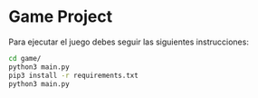 # Game Project

Para ejecutar el juego debes seguir las siguientes instrucciones:

```sh
cd game/
python3 main.py
pip3 install -r requirements.txt
python3 main.py
```
